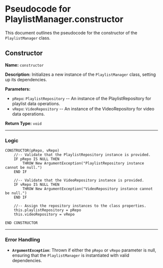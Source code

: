 # Pseudocode for PlaylistManager.constructor

This document outlines the pseudocode for the constructor of the `PlaylistManager` class.

## Constructor

**Name:** `constructor`

**Description:**
Initializes a new instance of the `PlaylistManager` class, setting up its dependencies.

**Parameters:**
- `pRepo`: `PlaylistRepository` -- An instance of the PlaylistRepository for playlist data operations.
- `vRepo`: `VideoRepository` -- An instance of the VideoRepository for video data operations.

**Return Type:** `void`

---

### **Logic**

```plaintext
CONSTRUCTOR(pRepo, vRepo)
    //-- Validate that the PlaylistRepository instance is provided.
    IF pRepo IS NULL THEN
        THROW New ArgumentException("PlaylistRepository instance cannot be null.")
    END IF

    //-- Validate that the VideoRepository instance is provided.
    IF vRepo IS NULL THEN
        THROW New ArgumentException("VideoRepository instance cannot be null.")
    END IF

    //-- Assign the repository instances to the class properties.
    this.playlistRepository = pRepo
    this.videoRepository = vRepo

END CONSTRUCTOR
```

---

### **Error Handling**

- **`ArgumentException`**: Thrown if either the `pRepo` or `vRepo` parameter is null, ensuring that the `PlaylistManager` is instantiated with valid dependencies.